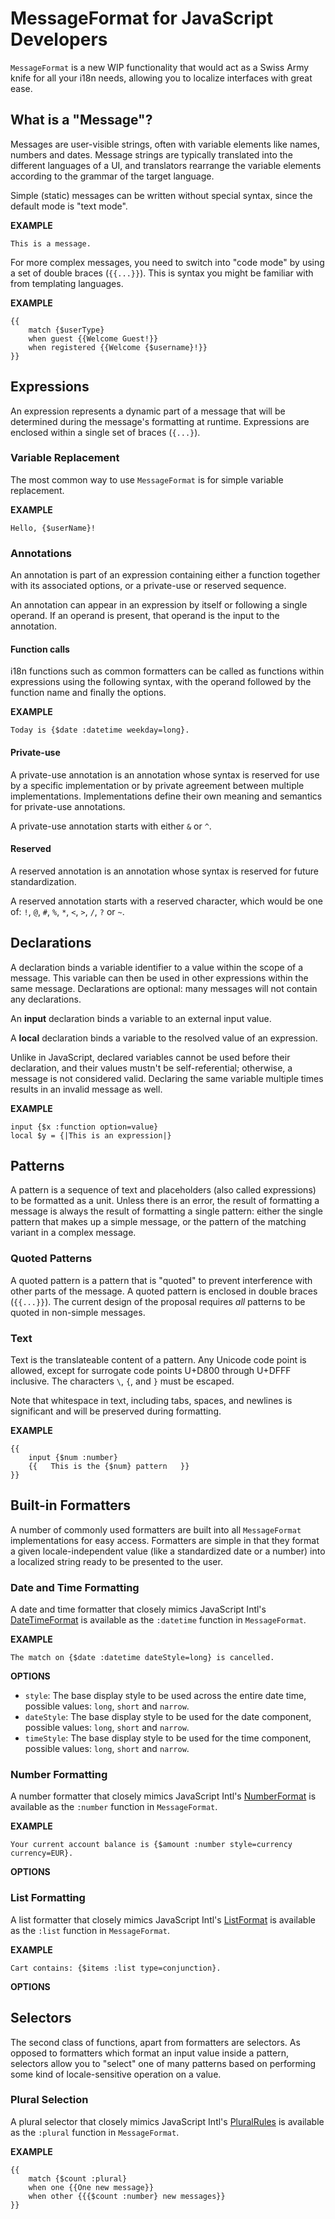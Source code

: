 # MessageFormat for JavaScript Developers

`MessageFormat` is a new WIP functionality that would act as a Swiss Army knife for all your i18n needs, allowing you to localize interfaces with great ease.

## What is a "Message"?

Messages are user-visible strings, often with variable elements like names, numbers and dates. Message strings are typically translated into the different languages of a UI, and translators rearrange the variable elements according to the grammar of the target language.

Simple (static) messages can be written without special syntax, since the default mode is "text mode".

**EXAMPLE**
```
This is a message.
```

For more complex messages, you need to switch into "code mode" by using a set of double braces (`{{...}}`). This is syntax you might be familiar with from templating languages.

**EXAMPLE**
```
{{
    match {$userType}
    when guest {{Welcome Guest!}}
    when registered {{Welcome {$username}!}}
}}
```

<!-- TODO: explain literals? -->

## Expressions

An expression represents a dynamic part of a message that will be determined during the message's formatting at runtime. Expressions are enclosed within a single set of braces (`{...}`).

### Variable Replacement

The most common way to use `MessageFormat` is for simple variable replacement.

**EXAMPLE**
```
Hello, {$userName}!
```

### Annotations

An annotation is part of an expression containing either a function together with its associated options, or a private-use or reserved sequence.

An annotation can appear in an expression by itself or following a single operand. If an operand is present, that operand is the input to the annotation.

#### Function calls

i18n functions such as common formatters can be called as functions within expressions using the following syntax, with the operand followed by the function name and finally the options.

**EXAMPLE**
```
Today is {$date :datetime weekday=long}.
```

#### Private-use

A private-use annotation is an annotation whose syntax is reserved for use by a specific implementation or by private agreement between multiple implementations. Implementations define their own meaning and semantics for private-use annotations.

A private-use annotation starts with either `&` or `^`.

#### Reserved

A reserved annotation is an annotation whose syntax is reserved for future standardization.

A reserved annotation starts with a reserved character, which would be one of: `!`, `@`, `#`, `%`, `*`, `<`, `>`, `/`, `?` or `~`.

## Declarations

A declaration binds a variable identifier to a value within the scope of a message. This variable can then be used in other expressions within the same message. Declarations are optional: many messages will not contain any declarations.

An **input** declaration binds a variable to an external input value.

A **local** declaration binds a variable to the resolved value of an expression.

Unlike in JavaScript, declared variables cannot be used before their declaration, and their values mustn't be self-referential; otherwise, a message is not considered valid. Declaring the same variable multiple times results in an invalid message as well.

**EXAMPLE**
```
input {$x :function option=value}
local $y = {|This is an expression|}
```

## Patterns

A pattern is a sequence of text and placeholders (also called expressions) to be formatted as a unit. Unless there is an error, the result of formatting a message is always the result of formatting a single pattern: either the single pattern that makes up a simple message, or the pattern of the matching variant in a complex message.

### Quoted Patterns

A quoted pattern is a pattern that is "quoted" to prevent interference with other parts of the message. A quoted pattern is enclosed in double braces (`{{...}}`). The current design of the proposal requires *all* patterns to be quoted in non-simple messages.

### Text

Text is the translateable content of a pattern. Any Unicode code point is allowed, except for surrogate code points U+D800 through U+DFFF inclusive. The characters `\`, `{`, and `}` must be escaped.

Note that whitespace in text, including tabs, spaces, and newlines is significant and will be preserved during formatting.

**EXAMPLE**
```
{{
    input {$num :number}
    {{   This is the {$num} pattern   }}
}}
```

## Built-in Formatters

A number of commonly used formatters are built into all `MessageFormat` implementations for easy access. Formatters are simple in that they format a given locale-independent value (like a standardized date or a number) into a localized string ready to be presented to the user.

### Date and Time Formatting

A date and time formatter that closely mimics JavaScript Intl's [DateTimeFormat](https://developer.mozilla.org/en-US/docs/Web/JavaScript/Reference/Global_Objects/Intl/DateTimeFormat) is available as the `:datetime` function in `MessageFormat`.

**EXAMPLE**
```
The match on {$date :datetime dateStyle=long} is cancelled.
```

**OPTIONS**
* `style`: The base display style to be used across the entire date time, possible values: `long`, `short` and `narrow`.
* `dateStyle`: The base display style to be used for the date component, possible values: `long`, `short` and `narrow`.
* `timeStyle`: The base display style to be used for the time component, possible values: `long`, `short` and `narrow`.

<!-- TODO: list down everything, assume it'll mimic DTF. -->

### Number Formatting

A number formatter that closely mimics JavaScript Intl's [NumberFormat](https://developer.mozilla.org/en-US/docs/Web/JavaScript/Reference/Global_Objects/Intl/NumberFormat) is available as the `:number` function in `MessageFormat`.

**EXAMPLE**
```
Your current account balance is {$amount :number style=currency currency=EUR}.
```

**OPTIONS**
<!-- TODO: list down everything, assume it'll mimic NF. -->

### List Formatting

A list formatter that closely mimics JavaScript Intl's [ListFormat](https://developer.mozilla.org/en-US/docs/Web/JavaScript/Reference/Global_Objects/Intl/ListFormat) is available as the `:list` function in `MessageFormat`.

**EXAMPLE**
```
Cart contains: {$items :list type=conjunction}.
```

**OPTIONS**
<!-- TODO: list down everything, assume it'll mimic LF. -->

## Selectors

The second class of functions, apart from formatters are selectors. As opposed to formatters which format an input value inside a pattern, selectors allow you to "select" one of many patterns based on performing some kind of locale-sensitive operation on a value.

### Plural Selection

A plural selector that closely mimics JavaScript Intl's [PluralRules](https://developer.mozilla.org/en-US/docs/Web/JavaScript/Reference/Global_Objects/Intl/PluralRules) is available as the `:plural` function in `MessageFormat`.

**EXAMPLE**
```
{{
    match {$count :plural}
    when one {{One new message}}
    when other {{{$count :number} new messages}}
}}
```
